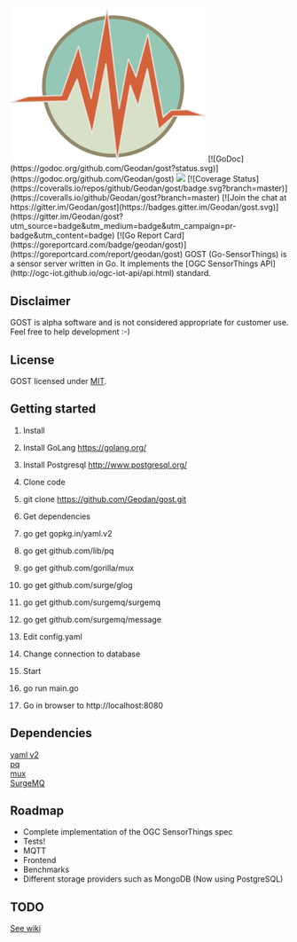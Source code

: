 <img src="gostsite/resources/img/icon.png" width="353">  
[![GoDoc](https://godoc.org/github.com/Geodan/gost?status.svg)](https://godoc.org/github.com/Geodan/gost)
<a href="http://beta.drone.io/drone/drone"><img src="http://beta.drone.io/api/badges/drone/drone/status.svg" /></a>
[![Coverage Status](https://coveralls.io/repos/github/Geodan/gost/badge.svg?branch=master)](https://coveralls.io/github/Geodan/gost?branch=master)
[![Join the chat at https://gitter.im/Geodan/gost](https://badges.gitter.im/Geodan/gost.svg)](https://gitter.im/Geodan/gost?utm_source=badge&utm_medium=badge&utm_campaign=pr-badge&utm_content=badge)
[![Go Report Card](https://goreportcard.com/badge/geodan/gost)](https://goreportcard.com/report/geodan/gost)
GOST (Go-SensorThings) is a sensor server written in Go. It implements the [OGC SensorThings API] (http://ogc-iot.github.io/ogc-iot-api/api.html) standard.

## Disclaimer

GOST is alpha software and is not considered appropriate for customer use. Feel free to help development :-)

## License

GOST licensed under [MIT](https://opensource.org/licenses/MIT).

## Getting started

1. Install
 1. Install GoLang https://golang.org/
 2. Install Postgresql http://www.postgresql.org/

2. Clone code
 1. git clone https://github.com/Geodan/gost.git

3. Get dependencies
 1. go get gopkg.in/yaml.v2
 2. go get github.com/lib/pq
 3. go get github.com/gorilla/mux
 4. go get github.com/surge/glog
 5. go get github.com/surgemq/surgemq
 6. go get github.com/surgemq/message

4. Edit config.yaml
 1. Change connection to database

5. Start
 1. go run main.go

6. Go in browser to http://localhost:8080

## Dependencies

[yaml v2](https://github.com/go-yaml/yaml)<br />
[pq](https://github.com/lib/pq)<br />
[mux](https://github.com/gorilla/mux)<br />
[SurgeMQ](github.com/surgemq/surgemq)<br />

## Roadmap

- Complete implementation of the OGC SensorThings spec
- Tests!
- MQTT
- Frontend
- Benchmarks
- Different storage providers such as MongoDB (Now using PostgreSQL)

## TODO

[See wiki](https://github.com/Geodan/gost/wiki/TODO)
